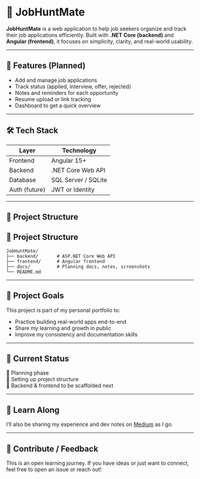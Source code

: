 # 🧾 JobHuntMate

**JobHuntMate** is a web application to help job seekers organize and track their job applications efficiently. Built with **.NET Core (backend)** and **Angular (frontend)**, it focuses on simplicity, clarity, and real-world usability.

---

## 🎯 Features (Planned)

- Add and manage job applications
- Track status (applied, interview, offer, rejected)
- Notes and reminders for each opportunity
- Resume upload or link tracking
- Dashboard to get a quick overview

---

## 🛠️ Tech Stack

| Layer       | Technology         |
|-------------|--------------------|
| Frontend    | Angular 15+        |
| Backend     | .NET Core Web API  |
| Database    | SQL Server / SQLite|
| Auth (future)| JWT or Identity   |

---

## 📁 Project Structure

## 📁 Project Structure

```
JobHuntMate/
├── backend/       # ASP.NET Core Web API
├── frontend/      # Angular frontend
├── docs/          # Planning docs, notes, screenshots
└── README.md
```

---

## 🚀 Project Goals

This project is part of my personal portfolio to:
- Practice building real-world apps end-to-end
- Share my learning and growth in public
- Improve my consistency and documentation skills

---

## 📌 Current Status

🔸 Planning phase  
🔸 Setting up project structure  
🔸 Backend & frontend to be scaffolded next

---

## 🧠 Learn Along

I’ll also be sharing my experience and dev notes on [Medium](https://medium.com/@adersh.008) as I go.

---

## 🤝 Contribute / Feedback

This is an open learning journey. If you have ideas or just want to connect, feel free to open an issue or reach out!

